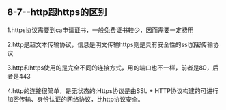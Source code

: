 ## 8-7--http跟https的区别

1.https协议需要到ca申请证书，一般免费证书较少，因而需要一定费用

2.http是超文本传输协议，信息是明文传输https则是具有安全性的ssl加密传输协议

3.http和https使用的是完全不同的连接方式，用的端口也不一样，前者是80，后者是443

4.http的连接很简单，是无状态的;Https协议是由SSL + HTTP协议构建的可进行加密传输、身份认证的网络协议，比http协议安全。
